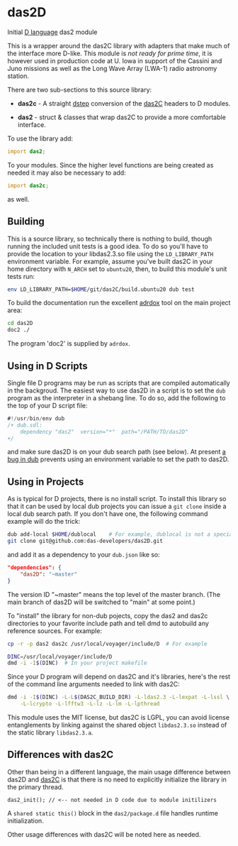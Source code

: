 # das2D 
Initial [D language](https://dlang.org/) das2 module

This is a wrapper around the das2C library with adapters that make much of
the interface more D-like.  This module is *not ready for prime time*, it is
however used in production code at U. Iowa in support of the Cassini and Juno 
missions as well as the Long Wave Array (LWA-1) radio astronomy station.

There are two sub-sections to this source library:

* **das2c** - A straight [dstep](https://github.com/jacob-carlborg/dstep)
  conversion of the [das2C](https://github.com/das-developers/das2C) headers
  to D modules.
			 
* **das2** - struct & classes that wrap das2C to provide a more comfortable
  interface.
  
To use the library add:
```d
import das2;
```
To your modules.  Since the higher level functions are being created as needed
it may also be necessary to add:
```d
import das2c;
```
as well.


## Building

This is a source library, so technically there is nothing to build, though 
running the included unit tests is a good idea.  To do so you'll have to
provide the location to your libdas2.3.so file using the `LD_LIBRARY_PATH`
environment variable.  For example, assume you've built das2C in your home
directory with `N_ARCH` set to `ubuntu20`, then, to build this module's
unit tests run:

```bash
env LD_LIBRARY_PATH=$HOME/git/das2C/build.ubuntu20 dub test
```

To build the documentation run the excellent 
[adrdox](https://github.com/adamdruppe/adrdox) tool on the main project area:

```bash
cd das2D
doc2 ./
```
The program 'doc2' is supplied by `adrdox`.

## Using in D Scripts

Single file D programs may be run as scripts that are compiled automatically in
the backgroud.  The easiest way to use das2D in a script is to set the `dub`
program as the interpreter in a shebang line.  To do so, add the following to the
top of your D script file:
```d
#!/usr/bin/env dub
/+ dub.sdl:
    dependency "das2"  version="*"  path="/PATH/TO/das2D"
+/
```
and make sure das2D is on your dub search path (see below).  At present
[a bug in dub](https://github.com/dlang/dub/issues/2123) prevents using
an environment variable to set the path to das2D.

## Using in Projects

As is typical for D projects, there is no install script.  To install this
library so that it can be used by local dub projects you can issue a
`git clone` inside a local dub search path.  If you don't have one, the
following command example will do the trick:

```bash
dub add-local $HOME/dublocal    # For example, dublocal is not a special name
git clone git@github.com:das-developers/das2D.git
``` 

and add it as a dependency to your `dub.json` like so:

```json
"dependencies": {
	"das2D": "~master"
}
```

The version ID "~master" means the top level of the master branch.  (The main
branch of das2D will be switched to "main" at some point.)

To "install" the library for non-dub pojects, copy the das2 and das2c
directories to your favorite include path and tell dmd to autobuild any 
reference sources.  For example:

```bash
cp -r -p das2 das2c /usr/local/voyager/include/D  # For example

DINC=/usr/local/voyager/include/D
dmd -i -I$(DINC)  # In your project makefile
```

Since your D program will depend on das2C and it's libraries, here's the
rest of the command line arguments needed to link with das2C:

```bash
dmd -i -I$(DINC) -L-L$(DAS2C_BUILD_DIR) -L-ldas2.3 -L-lexpat -L-lssl \
    -L-lcrypto -L-lfftw3 -L-lz -L-lm -L-lpthread
```

This module uses the MIT license, but das2C is LGPL, you can avoid license
entanglements by linking against the shared object `libdas2.3.so` instead of
the static library `libdas2.3.a`.


## Differences with das2C

Other than being in a different language, the main usage difference between 
das2D and [das2C](https://github.com/das-developers/das2C) is that there is no
need to explicitly initialize the library in the primary thread.
```
das2_init(); // <-- not needed in D code due to module initilizers
```
A `shared static this()` block in the `das2/package.d` file handles runtime
initialization.

Other usage differences with das2C will be noted here as needed.




